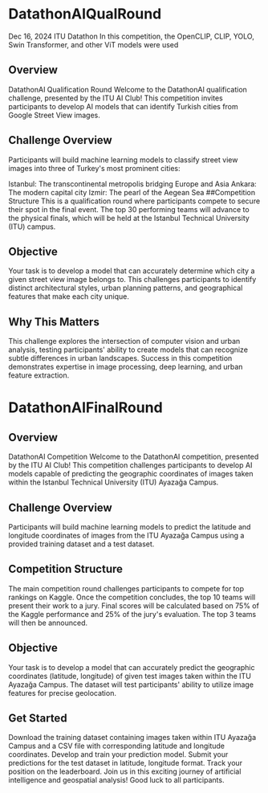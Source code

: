 # DatathonAIQualRound
Dec 16, 2024 ITU Datathon
In this competition, the OpenCLIP, CLIP, YOLO, Swin Transformer, and other ViT models were used

## Overview
DatathonAI Qualification Round
Welcome to the DatathonAI qualification challenge, presented by the ITU AI Club! This competition invites participants to develop AI models that can identify Turkish cities from Google Street View images.

## Challenge Overview
Participants will build machine learning models to classify street view images into three of Turkey's most prominent cities:

Istanbul: The transcontinental metropolis bridging Europe and Asia
Ankara: The modern capital city
Izmir: The pearl of the Aegean Sea
##Competition Structure
This is a qualification round where participants compete to secure their spot in the final event. The top 30 performing teams will advance to the physical finals, which will be held at the Istanbul Technical University (ITU) campus.

## Objective
Your task is to develop a model that can accurately determine which city a given street view image belongs to. This challenges participants to identify distinct architectural styles, urban planning patterns, and geographical features that make each city unique.

## Why This Matters
This challenge explores the intersection of computer vision and urban analysis, testing participants' ability to create models that can recognize subtle differences in urban landscapes. Success in this competition demonstrates expertise in image processing, deep learning, and urban feature extraction.

# DatathonAIFinalRound

## Overview
DatathonAI Competition
Welcome to the DatathonAI competition, presented by the ITU AI Club! This competition challenges participants to develop AI models capable of predicting the geographic coordinates of images taken within the Istanbul Technical University (ITU) Ayazağa Campus.

## Challenge Overview
Participants will build machine learning models to predict the latitude and longitude coordinates of images from the ITU Ayazağa Campus using a provided training dataset and a test dataset.

## Competition Structure
The main competition round challenges participants to compete for top rankings on Kaggle. Once the competition concludes, the top 10 teams will present their work to a jury. Final scores will be calculated based on 75% of the Kaggle performance and 25% of the jury's evaluation. The top 3 teams will then be announced.

## Objective
Your task is to develop a model that can accurately predict the geographic coordinates (latitude, longitude) of given test images taken within the ITU Ayazağa Campus. The dataset will test participants' ability to utilize image features for precise geolocation.

## Get Started
Download the training dataset containing images taken within ITU Ayazağa Campus and a CSV file with corresponding latitude and longitude coordinates.
Develop and train your prediction model.
Submit your predictions for the test dataset in latitude, longitude format.
Track your position on the leaderboard.
Join us in this exciting journey of artificial intelligence and geospatial analysis! Good luck to all participants.
